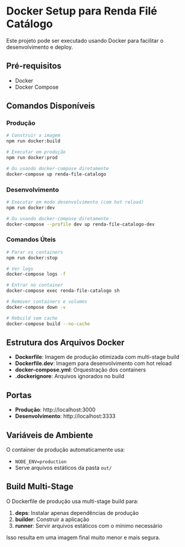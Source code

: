 # Docker Setup para Renda Filé Catálogo

Este projeto pode ser executado usando Docker para facilitar o desenvolvimento e deploy.

## Pré-requisitos

- Docker
- Docker Compose

## Comandos Disponíveis

### Produção

```bash
# Construir a imagem
npm run docker:build

# Executar em produção
npm run docker:prod

# Ou usando docker-compose diretamente
docker-compose up renda-file-catalogo
```

### Desenvolvimento

```bash
# Executar em modo desenvolvimento (com hot reload)
npm run docker:dev

# Ou usando docker-compose diretamente
docker-compose --profile dev up renda-file-catalogo-dev
```

### Comandos Úteis

```bash
# Parar os containers
npm run docker:stop

# Ver logs
docker-compose logs -f

# Entrar no container
docker-compose exec renda-file-catalogo sh

# Remover containers e volumes
docker-compose down -v

# Rebuild sem cache
docker-compose build --no-cache
```

## Estrutura dos Arquivos Docker

- **Dockerfile**: Imagem de produção otimizada com multi-stage build
- **Dockerfile.dev**: Imagem para desenvolvimento com hot reload
- **docker-compose.yml**: Orquestração dos containers
- **.dockerignore**: Arquivos ignorados no build

## Portas

- **Produção**: http://localhost:3000
- **Desenvolvimento**: http://localhost:3333

## Variáveis de Ambiente

O container de produção automaticamente usa:

- `NODE_ENV=production`
- Serve arquivos estáticos da pasta `out/`

## Build Multi-Stage

O Dockerfile de produção usa multi-stage build para:

1. **deps**: Instalar apenas dependências de produção
2. **builder**: Construir a aplicação
3. **runner**: Servir arquivos estáticos com o mínimo necessário

Isso resulta em uma imagem final muito menor e mais segura.
